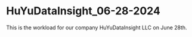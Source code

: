 # HuYuDataInsight_06-28-2024
This is the workload for our company HuYuDataInsight LLC on June 28th.
